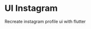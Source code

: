 # UI Instagram

Recreate instagram profile ui with flutter

<!-- ## Screenshot
<p align="center">
  <img src="ss/profile.jpg" width="270">
</p> -->
